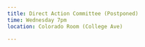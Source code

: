 ```yaml
---
title: Direct Action Committee (Postponed)
time: Wednesday 7pm
location: Colorado Room (College Ave)

---
```


